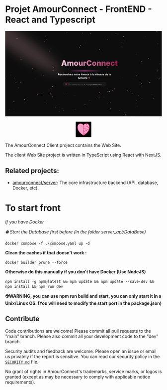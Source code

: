 # Projet AmourConnect - FrontEND - React and Typescript

![Welcome Page](./public/assets/images/welcome_page.png)

<p align="center">
  <img src="./src/app/favicon.ico" width="50" height="50">
</p>

The AmourConnect Client project contains the Web Site.

The client Web Site project is written in TypeScript using React with NextJS.

## Related projects:

- [amourconnect/server](https://github.com/amourconnect/server): The core infrastructure backend (API, database, Docker, etc).

# To start front

*If you have Docker*

*⛔ Start the Database first before (in the folder server_api/DataBase)*

```
docker compose -f .\compose.yaml up -d
```

**Clean the caches if that doesn't work :**

```
docker builder prune --force
```

**Otherwise do this manually if you don't have Docker (Use NodeJS)**

```
npm install -g npm@latest && npm update && npm update --save-dev && npm install && npm run dev
```

**☢️WARNING, you can use npm run build and start, you can only start it in a Unix/Linux OS. (You will need to modify the start port in the package.json)**


## Contribute

Code contributions are welcome! Please commit all pull requests to the "main" branch. Please also commit all your development code to the "dev" branch.

Security audits and feedback are welcome. Please open an issue or email us privately if the report is sensitive. You can read our security policy in the [`SECURITY.md`](SECURITY.md) file.

No grant of rights in AmourConnect's trademarks, service marks, or logos is granted (except as may be necessary to comply with applicable notice requirements).